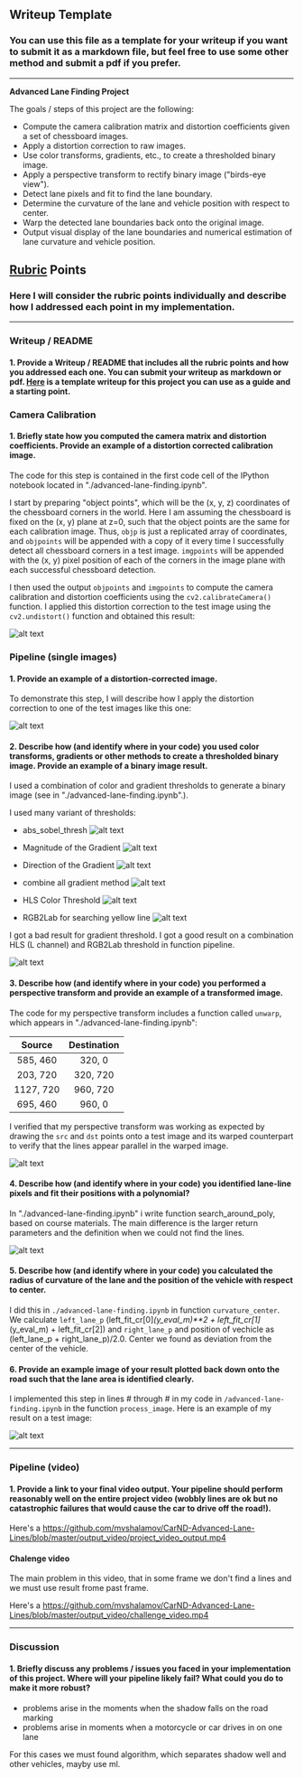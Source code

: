 ## Writeup Template

### You can use this file as a template for your writeup if you want to submit it as a markdown file, but feel free to use some other method and submit a pdf if you prefer.

---

**Advanced Lane Finding Project**

The goals / steps of this project are the following:

* Compute the camera calibration matrix and distortion coefficients given a set of chessboard images.
* Apply a distortion correction to raw images.
* Use color transforms, gradients, etc., to create a thresholded binary image.
* Apply a perspective transform to rectify binary image ("birds-eye view").
* Detect lane pixels and fit to find the lane boundary.
* Determine the curvature of the lane and vehicle position with respect to center.
* Warp the detected lane boundaries back onto the original image.
* Output visual display of the lane boundaries and numerical estimation of lane curvature and vehicle position.

[//]: # (Examples images)

[image1]: ./output_images/undistort.png "Undistorted chess"
[image2]: ./output_images/undcar.jpg "Undistorted"
[image3]: ./output_images/Unwarped.jpg "Road Transformed"
[image4]: ./output_images/result.jpg "Result"
[image8]: ./output_images/pipeline.jpg "pipeline for all images"
[image9]: ./output_images/RGB2Lab.jpg "RGB2Lab"
[image10]: ./output_images/hls_l.jpg "hls_l"
[image11]: ./output_images/gradient.jpg "gradient"
[image12]: .output_images/DIR.jpg "dir"
[image13]: ./output_images/Mag.jpg "mag"
[image14]: ./output_images/sobel.jpg "sobel"
[image15]: ./output_images/find_lines.jpg "find_lines"
[video1]: ./output_video/project_video_output.mp4 "Video"
[video2]: ./output_video/challenge_video.mp4 "Challenge video"

## [Rubric](https://review.udacity.com/#!/rubrics/571/view) Points

### Here I will consider the rubric points individually and describe how I addressed each point in my implementation.  

---

### Writeup / README

#### 1. Provide a Writeup / README that includes all the rubric points and how you addressed each one.  You can submit your writeup as markdown or pdf.  [Here](https://github.com/udacity/CarND-Advanced-Lane-Lines/blob/master/writeup_template.md) is a template writeup for this project you can use as a guide and a starting point.  

### Camera Calibration

#### 1. Briefly state how you computed the camera matrix and distortion coefficients. Provide an example of a distortion corrected calibration image.

The code for this step is contained in the first code cell of the IPython notebook located in "./advanced-lane-finding.ipynb".  

I start by preparing "object points", which will be the (x, y, z) coordinates of the chessboard corners in the world. Here I am assuming the chessboard is fixed on the (x, y) plane at z=0, such that the object points are the same for each calibration image.  Thus, `objp` is just a replicated array of coordinates, and `objpoints` will be appended with a copy of it every time I successfully detect all chessboard corners in a test image.  `imgpoints` will be appended with the (x, y) pixel position of each of the corners in the image plane with each successful chessboard detection.  

I then used the output `objpoints` and `imgpoints` to compute the camera calibration and distortion coefficients using the `cv2.calibrateCamera()` function.  I applied this distortion correction to the test image using the `cv2.undistort()` function and obtained this result: 

![alt text][image1]

### Pipeline (single images)

#### 1. Provide an example of a distortion-corrected image.

To demonstrate this step, I will describe how I apply the distortion correction to one of the test images like this one:

![alt text][image2]

#### 2. Describe how (and identify where in your code) you used color transforms, gradients or other methods to create a thresholded binary image.  Provide an example of a binary image result.

I used a combination of color and gradient thresholds to generate a binary image (see in "./advanced-lane-finding.ipynb".).

I used many variant of thresholds:
* abs_sobel_thresh
![alt text][image14]

* Magnitude of the Gradient
![alt text][image13]

* Direction of the Gradient
![alt text][image12]

* combine all gradient method
![alt text][image11]

* HLS Color Threshold
![alt text][image10]

* RGB2Lab
for searching yellow line
![alt text][image9]

I got a bad result for gradient threshold.
I got a good result on a combination HLS (L channel) and RGB2Lab threshold in function pipeline.

![alt text][image8]

#### 3. Describe how (and identify where in your code) you performed a perspective transform and provide an example of a transformed image.

The code for my perspective transform includes a function called `unwarp`, which appears in "./advanced-lane-finding.ipynb":


| Source        | Destination   | 
|:-------------:|:-------------:| 
| 585, 460      | 320, 0        | 
| 203, 720      | 320, 720      |
| 1127, 720     | 960, 720      |
| 695, 460      | 960, 0        |

I verified that my perspective transform was working as expected by drawing the `src` and `dst` points onto a test image and its warped counterpart to verify that the lines appear parallel in the warped image.

![alt text][image3]

#### 4. Describe how (and identify where in your code) you identified lane-line pixels and fit their positions with a polynomial?

In "./advanced-lane-finding.ipynb" i write function search_around_poly, based on course materials. The main difference is the larger return parameters and the definition when we could not find the lines.

![alt text][image15]

#### 5. Describe how (and identify where in your code) you calculated the radius of curvature of the lane and the position of the vehicle with respect to center.

I did this in `./advanced-lane-finding.ipynb` in function `curvature_center`. We calculate `left_lane_p` (left_fit_cr[0]*(y_eval_m)**2 + left_fit_cr[1]*(y_eval_m) + left_fit_cr[2]) and `right_lane_p` and position of vechicle as (left_lane_p + right_lane_p)/2.0. Center we found as deviation from the center of the vehicle.

#### 6. Provide an example image of your result plotted back down onto the road such that the lane area is identified clearly.

I implemented this step in lines # through # in my code in `/advanced-lane-finding.ipynb` in the function `process_image`.  Here is an example of my result on a test image:

![alt text][image4]

---

### Pipeline (video)

#### 1. Provide a link to your final video output.  Your pipeline should perform reasonably well on the entire project video (wobbly lines are ok but no catastrophic failures that would cause the car to drive off the road!).

Here's a https://github.com/mvshalamov/CarND-Advanced-Lane-Lines/blob/master/output_video/project_video_output.mp4


#### Chalenge video

The main problem in this video, that in some frame we don't find a lines and we must use result frome past frame.

Here's a https://github.com/mvshalamov/CarND-Advanced-Lane-Lines/blob/master/output_video/challenge_video.mp4

---

### Discussion

#### 1. Briefly discuss any problems / issues you faced in your implementation of this project.  Where will your pipeline likely fail?  What could you do to make it more robust?

* problems arise in the moments when the shadow falls on the road marking
* problems arise in moments when a motorcycle or car drives in on one lane

For this cases we must found algorithm, which separates shadow well and other vehicles, mayby use ml.
